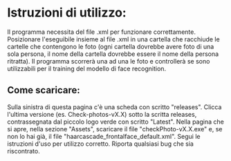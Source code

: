 # Istruzioni di utilizzo:
Il programma necessita del file .xml per funzionare correttamente. Posizionare l'eseguibile insieme al file .xml in una cartella che racchiude le cartelle che contengono le foto (ogni cartella dovrebbe avere foto di una sola persona, il nome della cartella dovrebbe essere il nome della persona ritratta). Il programma scorrerà una ad una le foto e controllerà se sono utilizzabili per il training del modello di face recognition.
## Come scaricare:
Sulla sinistra di questa pagina c'è una scheda con scritto "releases". Clicca l'ultima versione (es. Check-photos-vX.X) sotto la scritta releases, contrassegnata dal piccolo logo verde con scritto "Latest". Nella pagina che si apre, nella sezione "Assets", scaricare il file "checkPhoto-vX.X.exe" e, se non lo hai già, il file "haarcascade_frontalface_default.xml". Segui le istruzioni d'uso per utilizzo corretto. Riporta qualsiasi bug che sia riscontrato.
